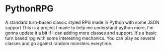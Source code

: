 # PythonRPG
A standard turn-based classic styled RPG made in Python with some JSON support
This is a project I made to help me understand python more, I'm gonna update it a bit if I can adding more classes and support. It's a basic
turn based rpg with some interesting mechanics. You can play as several classes and go against random monsters everytime.

